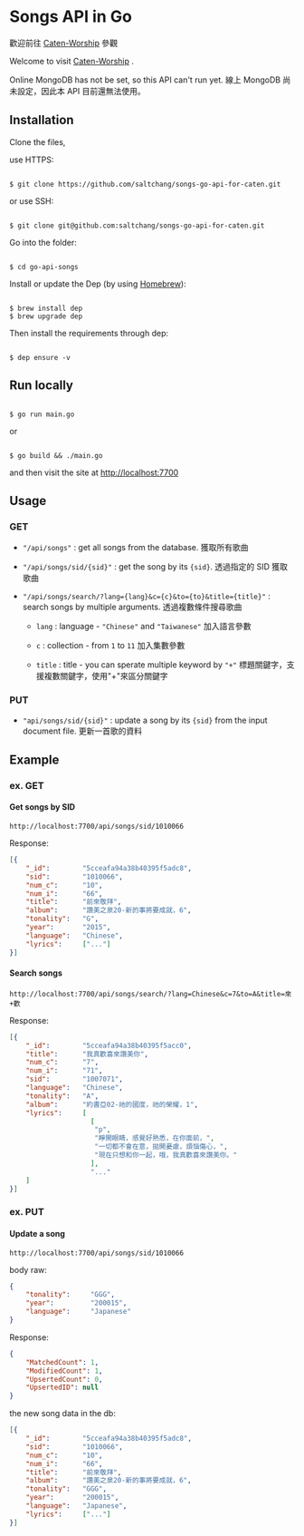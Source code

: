 # Songs API in Go

歡迎前往 [Caten-Worship](https://caten-worship.herokuapp.com) 參觀

Welcome to visit [Caten-Worship](https://caten-worship.herokuapp.com) .

Online MongoDB has not be set, so this API can't run yet.
線上 MongoDB 尚未設定，因此本 API 目前還無法使用。

## Installation

Clone the files,

use HTTPS:

```shell

$ git clone https://github.com/saltchang/songs-go-api-for-caten.git

```

or use SSH:

```shell

$ git clone git@github.com:saltchang/songs-go-api-for-caten.git

```

Go into the folder:

```shell

$ cd go-api-songs

```

Install or update the Dep (by using [Homebrew](https://brew.sh/)):

```shell

$ brew install dep
$ brew upgrade dep

```

Then install the requirements through dep:

```shell

$ dep ensure -v

```

## Run locally

```shell

$ go run main.go

```

or

```shell

$ go build && ./main.go

```

and then visit the site at [http://localhost:7700](http://localhost:7700)

## Usage

### GET

- `"/api/songs"` : get all songs from the database.
  獲取所有歌曲

- `"/api/songs/sid/{sid}"` : get the song by its `{sid}`.
  透過指定的 SID 獲取歌曲

- `"/api/songs/search/?lang={lang}&c={c}&to={to}&title={title}"` : search songs by multiple arguments.
  透過複數條件搜尋歌曲

  - `lang` : language - `"Chinese"` and `"Taiwanese"`
    加入語言參數

  - `c` : collection - from `1` to `11`
    加入集數參數

  - `title` : title - you can sperate multiple keyword by `"+"`
    標題關鍵字，支援複數關鍵字，使用"+"來區分關鍵字

### PUT

- `"api/songs/sid/{sid}"` : update a song by its `{sid}` from the input document file.
  更新一首歌的資料

## Example

### ex. GET

#### Get songs by SID

```http
http://localhost:7700/api/songs/sid/1010066
```

Response:

```json
[{
    "_id":        "5cceafa94a38b40395f5adc8",
    "sid":        "1010066",
    "num_c":      "10",
    "num_i":      "66",
    "title":      "前來敬拜",
    "album":      "讚美之泉20-新的事將要成就，6",
    "tonality":   "G",
    "year":       "2015",
    "language":   "Chinese",
    "lyrics":     ["..."]
}]

```

#### Search songs

```http
http://localhost:7700/api/songs/search/?lang=Chinese&c=7&to=A&title=來+歡
```

Response:

```json
[{
    "_id":        "5cceafa94a38b40395f5acc0",
    "title":      "我真歡喜來讚美你",
    "num_c":      "7",
    "num_i":      "71",
    "sid":        "1007071",
    "language":   "Chinese",
    "tonality":   "A",
    "album":      "約書亞02-祂的國度，祂的榮耀，1",
    "lyrics":     [
                    [
                     "p",
                     "睜開眼睛，感覺好熟悉，在你面前，",
                     "一切都不會在意，拋開憂慮，煩惱傷心，",
                     "現在只想和你一起，哦，我真歡喜來讚美你。"
                    ],
                    "..."
    ]
}]

```

### ex. PUT

#### Update a song

```http
http://localhost:7700/api/songs/sid/1010066
```

body raw:

```json
{
    "tonality":     "GGG",
    "year":         "200015",
    "language":     "Japanese"
}
```

Response:

```json
{
    "MatchedCount": 1,
    "ModifiedCount": 1,
    "UpsertedCount": 0,
    "UpsertedID": null
}

```

the new song data in the db:

```json
[{
    "_id":        "5cceafa94a38b40395f5adc8",
    "sid":        "1010066",
    "num_c":      "10",
    "num_i":      "66",
    "title":      "前來敬拜",
    "album":      "讚美之泉20-新的事將要成就，6",
    "tonality":   "GGG",
    "year":       "200015",
    "language":   "Japanese",
    "lyrics":     ["..."]
}]

```
